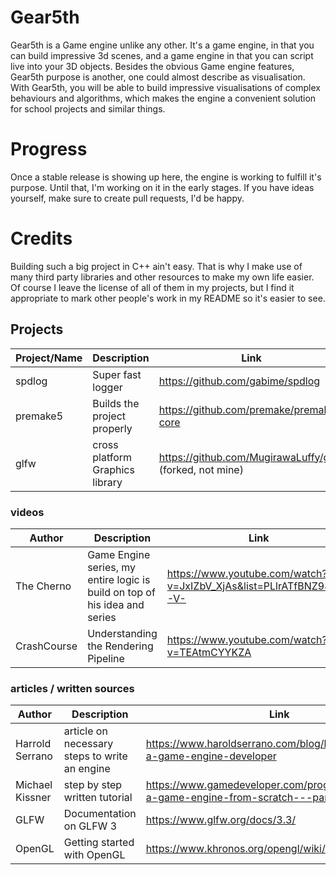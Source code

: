 # Gear5th
Gear5th is a Game engine unlike any other. It's a game engine, in that you can build impressive 3d scenes, and a game engine in that you can script live into your 3D objects. Besides the obvious Game engine features, Gear5th purpose is another, one could almost describe as visualisation. With Gear5th, you will be able to build impressive visualisations of complex behaviours and algorithms, which makes the engine a convenient solution for school projects and similar things.


# Progress
Once a stable release is showing up here, the engine is working to fulfill it's purpose. Until that, I'm working on it in the early stages. If you have ideas yourself, make sure to create pull requests, I'd be happy.


# Credits
Building such a big project in C++ ain't easy. That is why I make use of many third party libraries and other resources to make my own life easier. Of course I leave the license of all of them in my projects, but I find it appropriate to mark other people's work in my README so it's easier to see.

## Projects

Project/Name     | Description                  |        Link
---------------- | ---------------------------- | ------------------------------------------------------------------------------------
spdlog           | Super fast logger            |   https://github.com/gabime/spdlog
premake5         | Builds the project properly  |   https://github.com/premake/premake-core
glfw             | cross platform Graphics library | https://github.com/MugirawaLuffy/glfw (forked, not mine)

### videos

Author          | Description                  |        Link
---------------- | ---------------------------- | ------------------------------------------------------------------------------------
The Cherno       | Game Engine series, my entire logic is build on top of his idea and series   |   https://www.youtube.com/watch?v=JxIZbV_XjAs&list=PLlrATfBNZ98dC-V-
CrashCourse     | Understanding the Rendering Pipeline  | https://www.youtube.com/watch?v=TEAtmCYYKZA


### articles / written sources

Author            | Description                  |        Link
---------------- | ---------------------------- | ------------------------------------------------------------------------------------
Harrold Serrano  |    article on necessary steps to write an engine |    https://www.haroldserrano.com/blog/how-to-become-a-game-engine-developer
Michael Kissner  |  step by step written tutorial| https://www.gamedeveloper.com/programming/writing-a-game-engine-from-scratch---part-1-messaging
GLFW        | Documentation on GLFW 3 | https://www.glfw.org/docs/3.3/
OpenGL      | Getting started with OpenGL | https://www.khronos.org/opengl/wiki/Getting_Started
